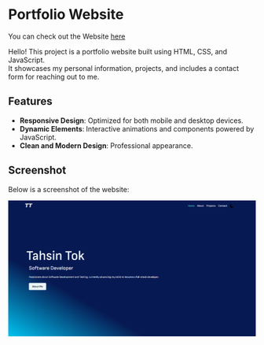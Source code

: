 # Portfolio Website

You can check out the Website [here](https://tahsintok.github.io/)

Hello!
This project is a  portfolio website built using HTML, CSS, and JavaScript.  
It showcases my personal information, projects, and includes a contact form for reaching out to me.

## Features
- **Responsive Design**: Optimized for both mobile and desktop devices.  
- **Dynamic Elements**: Interactive animations and components powered by JavaScript.  
- **Clean and Modern Design**: Professional appearance.


## Screenshot
Below is a screenshot of the website:

![Screenshot of Portfolio Website](assets/img/screenshot/screenshot1.png)
